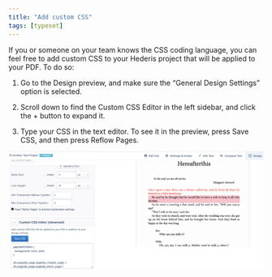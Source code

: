 ```yaml
---
title: "Add custom CSS"
tags: [typeset]
---
```

 
<html><body><section data-type="chapter" class="hsecchapter" data-hederis-type="hsecchapter" id="custom-css" data-pi-attrs="id: custom-css; data-tags: typeset;" role="doc-chapter" data-tags="typeset" data-author-name=" " data-book-title=" " title="Add custom CSS"><p class="hblkp" data-hederis-type="hblkp" id="pPcDemC4Y">If you or someone on your team knows the CSS coding language, you can feel free to add custom CSS to your Hederis project that will be applied to your PDF. To do so:</p><ol class="hwprnumlist" data-hederis-type="hwprnumlist" id="pp68orvGb"><li class="hblkoli" data-hederis-type="hblkoli" id="li6GiHJUjh"><p class="hblkoli" data-hederis-type="hblklip" id="p1TMaq4vj">Go to the Design preview, and make sure the &#8220;General Design Settings&#8221; option is selected.</p></li><li class="hblkoli" data-hederis-type="hblkoli" id="liuDmAfYjg"><p class="hblkoli" data-hederis-type="hblklip" id="pW6rx7KZ1">Scroll down to find the Custom CSS Editor in the left sidebar, and click the + button to expand it.</p></li><li class="hblkoli" data-hederis-type="hblkoli" id="li4VM0Cqv9"><p class="hblkoli" data-hederis-type="hblklip" id="pMOuVI3tG">Type your CSS in the text editor. To see it in the preview, press Save CSS, and then press Reflow Pages.</p></li></ol><img data-hederis-type="hblkimg" class="hblkimg" id="ph0RbnfNR" src="/images/customcss1.png" data-img-src="/images/customcss1.png"/></section></body></html>
